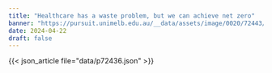 ```yaml
---
title: "Healthcare has a waste problem, but we can achieve net zero"
banner: "https://pursuit.unimelb.edu.au/__data/assets/image/0020/72443/Healthcare-has-a-waste-problem,-but-we-can-achieve-net-zero-_649a115f-efdc-4662-962d-0326e43208e2.jpg"
date: 2024-04-22
draft: false
---
```


{{< json_article file="data/p72436.json" >}}